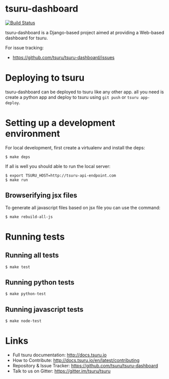 # tsuru-dashboard

[![Build Status](https://secure.travis-ci.org/tsuru/tsuru-dashboard.png?branch=master)](http://travis-ci.org/tsuru/tsuru-dashboard)

tsuru-dashboard is a Django-based project aimed at providing a Web-based dashboard for tsuru.

For issue tracking:

* https://github.com/tsuru/tsuru-dashboard/issues

# Deploying to tsuru

tsuru-dashboard can be deployed to tsuru like any other app.
all you need is create a python app and deploy to tsuru using `git push` or `tsuru app-deploy`.

# Setting up a development environment

For local development, first create a virtualenv and install the deps:

    $ make deps

If all is well you should able to run the local server:

    $ export TSURU_HOST=http://tsuru-api-endpoint.com
    $ make run

## Browserifying jsx files

To generate all javascript files based on jsx file you can use the command:

    $ make rebuild-all-js

# Running tests

## Running all tests

    $ make test

## Running python tests

    $ make python-test

## Running javascript tests

    $ make node-test

# Links

- Full tsuru documentation: http://docs.tsuru.io
- How to Contribute: http://docs.tsuru.io/en/latest/contributing
- Repository & Issue Tracker: https://github.com/tsuru/tsuru-dashboard
- Talk to us on Gitter: https://gitter.im/tsuru/tsuru
